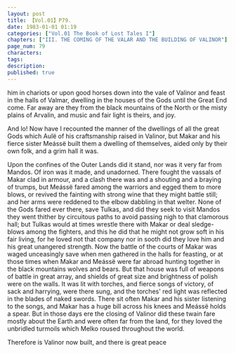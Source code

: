 ```yaml
---
layout: post
title: 【Vol.01】P79.
date: 1983-01-01 01:19
categories: ["Vol.01 The Book of Lost Tales I"]
chapters: ["III. THE COMING OF THE VALAR AND THE BUILDING OF VALINOR"]
page_num: 79
characters: 
tags: 
description: 
published: true
---
```


<p style="text-indent: 0;">
him in chariots or upon good horses down into the vale of Valinor and feast in the halls of Valmar, dwelling in the houses of the Gods until the Great End come. Far away are they from the black mountains of the North or the misty plains of Arvalin, and music and fair light is theirs, and joy.
</p>

And lo! Now have I recounted the manner of the dwellings of all the great Gods which Aulë of his craftsmanship raised in Valinor, but Makar and his fierce sister Meássë built them a dwelling of themselves, aided only by their own folk, and a grim hall it was.

Upon the confines of the Outer Lands did it stand, nor was it very far from Mandos. Of iron was it made, and unadorned. There fought the vassals of Makar clad in armour, and a clash there was and a shouting and a braying of trumps, but Meássë fared among the warriors and egged them to more blows, or revived the fainting with strong wine that they might battle still; and her arms were reddened to the elbow dabbling in that welter. None of the Gods fared ever there, save Tulkas, and did they seek to visit Mandos they went thither by circuitous paths to avoid passing nigh to that clamorous hall; but Tulkas would at times wrestle there with Makar or deal sledge-blows among the fighters, and this he did that he might not grow soft in his fair living, for he loved not that company nor in sooth did they love him and his great unangered strength. Now the battle of the courts of Makar was waged unceasingly save when men gathered in the halls for feasting, or at those times when Makar and Meássë were far abroad hunting together in the black mountains wolves and bears. But that house was full of weapons of battle in great array, and shields of great size and brightness of polish were on the walls. It was lit with torches, and fierce songs of victory, of sack and harrying, were there sung, and the torches' red light was reflected in the blades of naked swords. There sit often Makar and his sister listening to the songs, and Makar has a huge bill across his knees and Meássë holds a spear. But in those days ere the closing of Valinor did these twain fare mostly about the Earth and were often far from the land, for they loved the unbridled turmoils which Melko roused throughout the world.

Therefore is Valinor now built, and there is great peace

